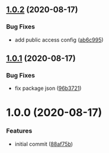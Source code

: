 ## [1.0.2](https://github.com/roborox/marker-tree/compare/v1.0.1...v1.0.2) (2020-08-17)


### Bug Fixes

* add public access config ([ab6c995](https://github.com/roborox/marker-tree/commit/ab6c9953757ed5d531f932fa9cb39f315c63df82))

## [1.0.1](https://github.com/roborox/marker-tree/compare/v1.0.0...v1.0.1) (2020-08-17)


### Bug Fixes

* fix package json ([96b3721](https://github.com/roborox/marker-tree/commit/96b37218efb8a51ea476cebfd1d96541a4539aaa))

# 1.0.0 (2020-08-17)


### Features

* initial commit ([88af75b](https://github.com/roborox/marker-tree/commit/88af75b8e55afd88f47d3bbdd73b3c0c1048c4ca))
